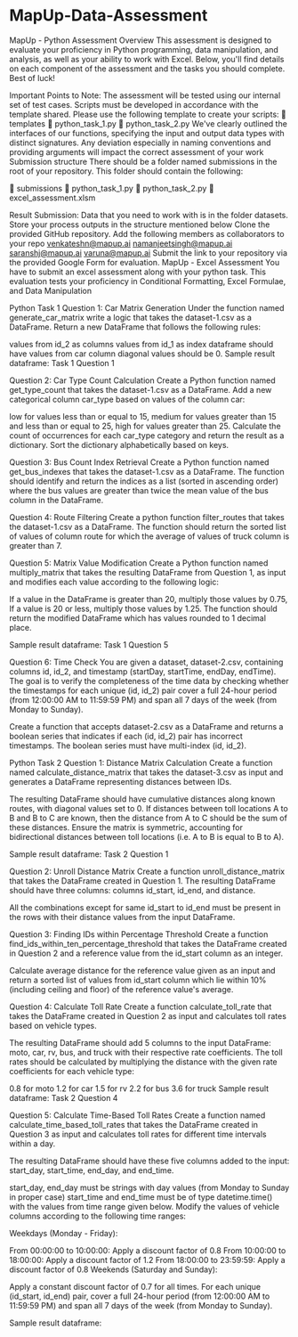 # MapUp-Data-Assessment

MapUp - Python Assessment
Overview
This assessment is designed to evaluate your proficiency in Python programming, data manipulation, and analysis, as well as your ability to work with Excel. Below, you'll find details on each component of the assessment and the tasks you should complete. Best of luck!

Important Points to Note:
The assessment will be tested using our internal set of test cases. Scripts must be developed in accordance with the template shared. Please use the following template to create your scripts:
📂 templates
📄 python_task_1.py
📄 python_task_2.py
We've clearly outlined the interfaces of our functions, specifying the input and output data types with distinct signatures.
Any deviation especially in naming conventions and providing arguments will impact the correct assessment of your work
Submission structure
There should be a folder named submissions in the root of your repository. This folder should contain the following:

📂 submissions
📄 python_task_1.py
📄 python_task_2.py
📄 excel_assessment.xlsm

Result Submission:
Data that you need to work with is in the folder datasets. Store your process outputs in the structure mentioned below
Clone the provided GitHub repository.
Add the following members as collaborators to your repo
venkateshn@mapup.ai
namanjeetsingh@mapup.ai
saranshj@mapup.ai
varuna@mapup.ai
Submit the link to your repository via the provided Google Form for evaluation.
MapUp - Excel Assessment
You have to submit an excel assessment along with your python task. This evaluation tests your proficiency in Conditional Formatting, Excel Formulae, and Data Manipulation

Python Task 1
Question 1: Car Matrix Generation
Under the function named generate_car_matrix write a logic that takes the dataset-1.csv as a DataFrame. Return a new DataFrame that follows the following rules:

values from id_2 as columns
values from id_1 as index
dataframe should have values from car column
diagonal values should be 0.
Sample result dataframe:
Task 1 Question 1

Question 2: Car Type Count Calculation
Create a Python function named get_type_count that takes the dataset-1.csv as a DataFrame. Add a new categorical column car_type based on values of the column car:

low for values less than or equal to 15,
medium for values greater than 15 and less than or equal to 25,
high for values greater than 25.
Calculate the count of occurrences for each car_type category and return the result as a dictionary. Sort the dictionary alphabetically based on keys.

Question 3: Bus Count Index Retrieval
Create a Python function named get_bus_indexes that takes the dataset-1.csv as a DataFrame. The function should identify and return the indices as a list (sorted in ascending order) where the bus values are greater than twice the mean value of the bus column in the DataFrame.

Question 4: Route Filtering
Create a python function filter_routes that takes the dataset-1.csv as a DataFrame. The function should return the sorted list of values of column route for which the average of values of truck column is greater than 7.

Question 5: Matrix Value Modification
Create a Python function named multiply_matrix that takes the resulting DataFrame from Question 1, as input and modifies each value according to the following logic:

If a value in the DataFrame is greater than 20, multiply those values by 0.75,
If a value is 20 or less, multiply those values by 1.25.
The function should return the modified DataFrame which has values rounded to 1 decimal place.

Sample result dataframe:
Task 1 Question 5

Question 6: Time Check
You are given a dataset, dataset-2.csv, containing columns id, id_2, and timestamp (startDay, startTime, endDay, endTime). The goal is to verify the completeness of the time data by checking whether the timestamps for each unique (id, id_2) pair cover a full 24-hour period (from 12:00:00 AM to 11:59:59 PM) and span all 7 days of the week (from Monday to Sunday).

Create a function that accepts dataset-2.csv as a DataFrame and returns a boolean series that indicates if each (id, id_2) pair has incorrect timestamps. The boolean series must have multi-index (id, id_2).

Python Task 2
Question 1: Distance Matrix Calculation
Create a function named calculate_distance_matrix that takes the dataset-3.csv as input and generates a DataFrame representing distances between IDs.

The resulting DataFrame should have cumulative distances along known routes, with diagonal values set to 0. If distances between toll locations A to B and B to C are known, then the distance from A to C should be the sum of these distances. Ensure the matrix is symmetric, accounting for bidirectional distances between toll locations (i.e. A to B is equal to B to A).

Sample result dataframe:
Task 2 Question 1

Question 2: Unroll Distance Matrix
Create a function unroll_distance_matrix that takes the DataFrame created in Question 1. The resulting DataFrame should have three columns: columns id_start, id_end, and distance.

All the combinations except for same id_start to id_end must be present in the rows with their distance values from the input DataFrame.

Question 3: Finding IDs within Percentage Threshold
Create a function find_ids_within_ten_percentage_threshold that takes the DataFrame created in Question 2 and a reference value from the id_start column as an integer.

Calculate average distance for the reference value given as an input and return a sorted list of values from id_start column which lie within 10% (including ceiling and floor) of the reference value's average.

Question 4: Calculate Toll Rate
Create a function calculate_toll_rate that takes the DataFrame created in Question 2 as input and calculates toll rates based on vehicle types.

The resulting DataFrame should add 5 columns to the input DataFrame: moto, car, rv, bus, and truck with their respective rate coefficients. The toll rates should be calculated by multiplying the distance with the given rate coefficients for each vehicle type:

0.8 for moto
1.2 for car
1.5 for rv
2.2 for bus
3.6 for truck
Sample result dataframe:
Task 2 Question 4

Question 5: Calculate Time-Based Toll Rates
Create a function named calculate_time_based_toll_rates that takes the DataFrame created in Question 3 as input and calculates toll rates for different time intervals within a day.

The resulting DataFrame should have these five columns added to the input: start_day, start_time, end_day, and end_time.

start_day, end_day must be strings with day values (from Monday to Sunday in proper case)
start_time and end_time must be of type datetime.time() with the values from time range given below.
Modify the values of vehicle columns according to the following time ranges:

Weekdays (Monday - Friday):

From 00:00:00 to 10:00:00: Apply a discount factor of 0.8
From 10:00:00 to 18:00:00: Apply a discount factor of 1.2
From 18:00:00 to 23:59:59: Apply a discount factor of 0.8
Weekends (Saturday and Sunday):

Apply a constant discount factor of 0.7 for all times.
For each unique (id_start, id_end) pair, cover a full 24-hour period (from 12:00:00 AM to 11:59:59 PM) and span all 7 days of the week (from Monday to Sunday).

Sample result dataframe:

